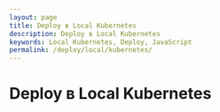 ```yaml
---
layout: page
title: Deploy в Local Kubernetes
description: Deploy в Local Kubernetes
keywords: Local Kubernetes, Deploy, JavaScript
permalink: /deploy/local/kubernetes/
---
```


# Deploy в Local Kubernetes
